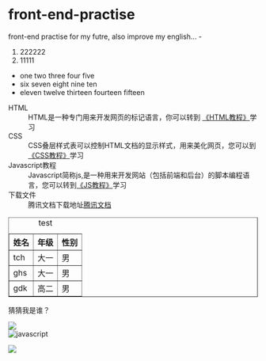 # front-end-practise
front-end practise for my futre, also improve my english...
-<!DOCTYPE html>
<html lang="en">
<head>
    <meta charset="UTF-8">
    <meta http-equiv="X-UA-Compatible" content="IE=edge">
    <meta name="viewport" content="width=device-width, initial-scale=1.0">
    <title>Document</title>
</head>
<body><!--HTML列表标签-->
    <!--有序标签，特征是会有头文字是罗马1，2，3递增-->
    <div><ol>
        <li>222222</li>
        <li>11111</li>
   </ol>
   <ul><!--无序标签，特征是开头会有·符file:///C:/Users/tuchanghua/Documents/GitHub/front-end-practise/front-end%20practise/html%20practise/test%20memory.html号，没有罗马字母-->
       <li>one two three four five</li>
       <li>six seven eight nine ten</li>
       <li>eleven twelve thirteen fourteen fifteen</li>
   </ul>

   <p><dl><!--定义标签以及超链接，dl,dt,dd是父子标签，同时dt,dd是同级标签，一般情况下一个dt包括一个dd，但是dl能包括多个dt，dd-->
     <dt>HTML</dt>
    <dd>HTML是一种专门用来开发网页的标记语言，你可以转到
        <a href="http://c.biancheng.net/html/"target="_blank">《HTML教程》</a>学习</dd>
    <dt>CSS</dt>
    <dd>CSS叠层样式表可以控制HTML文档的显示样式，用来美化网页，您可以到<a href="http://c.biancheng.net/css3/"target="_self">《CSS教程》</a>学习
    </dd>
    <dt>Javascript教程</dt>
    <dd>Javascript简称js,是一种用来开发网站（包括前端和后台）的脚本编程语言，您可以转到<a href="http://c.biancheng.net/js"target="_blank">《JS教程》</a>学习
    </dd>
    <dt>下载文件</dt>
    <dd>腾讯文档下载地址<a href="javascript:void(0)">腾讯文档</a></dd>
  </p></div>




   </dl>
  <div><table border="1"><!--HTML表格标签，tr=行，th=标题单元格，td=内容单元格-->
    <caption>test</caption>
     <tr><th>姓名 </th>    <th>年级</th>  <th>性别</th></tr>
      <tr>
          <td>tch  <td>大一</td>   <td>男</td>
        </tr>
      <tr>
          <td>ghs</td> <td>大一</td><td>男</td>
        </tr>
      <tr>
          <td>gdk</td><td>高二</td><td>男</td>
        </tr>
  </table></div>

  <p><div><!--HTML图像标签 src前面一定要加img，Alt为解释作用，如果图片消失会出现文字替代-->
      <p>猜猜我是谁？</p>
      <!--绝对路径样例--><img src="https://gimg2.baidu.com/image_search/src=http%3A%2F%2Fp3.itc.cn%2Fimages01%2F20211003%2F0a053a0adfea491d96db3dc271375f14.jpeg&refer=http%3A%2F%2Fp3.itc.cn&app=2002&size=f9999,10000&q=a80&n=0&g=0n&fmt=jpeg?sec=1648028612&t=804b80e8bd28e4fd939258454b012c9d"><br>
      <img src="Pictures"alt="javascript">
      <p><img src="F:\image\QQ图片20220220141705.jpg"></p>
  </div></p>
</body>
</html>
